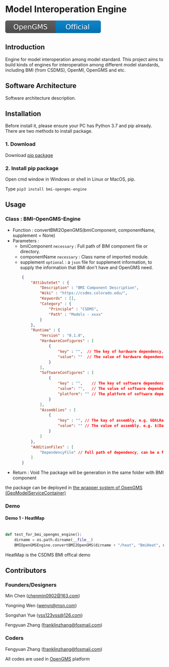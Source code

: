 # Model Interoperation Engine

[![Travis (.org)](doc/OpenGMS.svg)](http://geomodeling.njnu.edu.cn/)

## Introduction
Engine for model interoperation among model standard. This project aims to build kinds of engines for interoperation among different model standards, including BMI (from CSDMS), OpenMI, OpenGMS and etc. 

## Software Architecture
Software architecture description. 

## Installation

Before install it, please ensure your PC has Python 3.7 and pip already. There are two methods to install package.

### 1. Download
Download [pip package](standard-demo/bmi/release/BMI-OpenGMS-Engine-0.1.0.tar.gz)

### 2. Install pip package
Open cmd window in Windows or shell in Linux or MacOS, pip.

Type `pip3 install bmi-opengms-engine`

## Usage

### Class : BMI-OpenGMS-Engine

* Function : convertBMI2OpenGMS(bmiComponent, componentName, supplement = None)
* Parameters : 
    * bmiComponent `necessary` : Full path of BIM component file or directory. 
    * componentName `necessary` : Class name of imported module.
    * supplement `optional` : a `json` file for supplement information, to supply the information that BMI don't have and OpenGMS need.
    ``` json
        {
            "AttibuteSet" : {
                "Description" : "BMI Component Description",
                "Wiki" : "https://csdms.colorado.edu/",
                "Keywords" : [],
                "Category" : {
                    "Principle" : "CSDMS",
                    "Path" : "Models - xxxx"
                }
            },
            "Runtime" : {
                "Version" : "0.1.0",
                "HardwareConfigures" : [
                    {
                        "key" : "",  // The key of hardware dependency, e.g. CUP
                        "value": ""  // The value of hardware dependency. e.g. 1.0
                    }
                ],
                "SoftwareConfigures" : [
                    {
                        "key" : "",    // The key of software dependency, e.g. CUP
                        "value": "",   // The value of software dependency. e.g. 1.0
                        "platform": "" // The platform of software dependency. e.g. WIN86
                    }
                ],
                "Assemblies" : [
                    {
                        "key" : "", // The kay of assembly, e.g. GDALRasterMapping.exe
                        "value": "" // The value of assembly. e.g. $(DataMappingPath)\GDALRasterMapping\
                    }
                ]
            },
            "AdditionFiles" : [
                "DependencyFile" // Full path of dependency, can be a file or a directory, e.g. E:/ComponentA or D:/ComponentB.py
            ]
        }
    ``` 
* Return : Void
The package will be generation in the same folder with BMI component

the package can be deployed in [the wrapper system of OpenGMS (GeoModelServiceContainer)](https://github.com/franklinzhanggis/wrappersystem)

### Demo

#### Demo 1 - HeatMap

``` python

def test_for_bmi_opengms_engine():
    dirname = os.path.dirname(__file__)
    BMIOpenGMSEngine.convertBMI2OpenGMS(dirname + "/heat", "BmiHeat", dirname + "/data/bmi_heat_map_supplement.json")

```




HeatMap is the CSDMS BMI offical demo 

## Contributors
### Founders/Designers
Min Chen (<chenmin0902@163.com>) 

Yongning Wen (<wenyn@msn.com>)

Songshan Yue (<yss123yss@126.com>)

Fengyuan Zhang (<franklinzhang@foxmail.com>)

### Coders
Fengyuan Zhang (<franklinzhang@foxmail.com>) 

All codes are used in [OpenGMS](http://geomodeling.njnu.edu.cn/) platform
